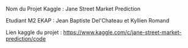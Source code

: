 Nom du Projet Kaggle : Jane Street Market Prediction

Etudiant M2 EKAP : Jean Baptiste Del'Chateau et Kyllien Romand

Lien kaggle du projet : https://www.kaggle.com/c/jane-street-market-prediction/code


